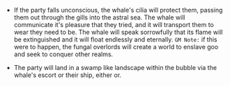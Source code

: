 - If the party falls unconscious, the whale's cilia will protect them, passing them out through the gills into the astral sea. The whale will communicate it's pleasure that they tried, and it will transport them to wear they need to be. The whale will speak sorrowfully that its flame will be extinguished and it will float endlessly and eternally.
`GM Note:` if this were to happen, the fungal overlords will create a world to enslave goo and seek to conquer other realms.

- The party will land in a swamp like landscape within the bubble via the whale's escort or their ship, either or.
